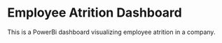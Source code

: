 # Employee Atrition Dashboard
This is a PowerBi dashboard visualizing employee atrition in a company.
